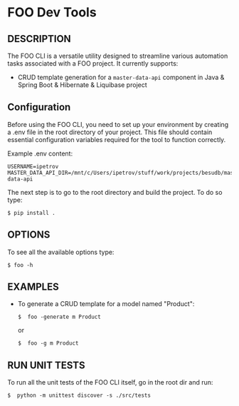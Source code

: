 # FOO Dev Tools

## DESCRIPTION

The FOO CLI is a versatile utility designed to streamline various automation tasks associated with a FOO project. It currently supports:
- CRUD template generation for a `master-data-api` component in Java & Spring Boot & Hibernate & Liquibase project


## Configuration

Before using the FOO CLI, you need to set up your environment by creating a .env file in the root directory of your project. This file should contain essential configuration variables required for the tool to function correctly.

Example .env content:
```
USERNAME=ipetrov
MASTER_DATA_API_DIR=/mnt/c/Users/ipetrov/stuff/work/projects/besudb/master-data-api
```

The next step is to go to the root directory and build the project. To do so type:

`$ pip install .`


## OPTIONS

To see all the available options type:

`$ foo -h`


## EXAMPLES

- To generate a CRUD template for a model named "Product":

  `$  foo -generate m Product`
  
   or

  `$  foo -g m Product`

## RUN UNIT TESTS

To run all the unit tests of the FOO CLI itself, go in the root dir and run:

`$  python -m unittest discover -s ./src/tests`
